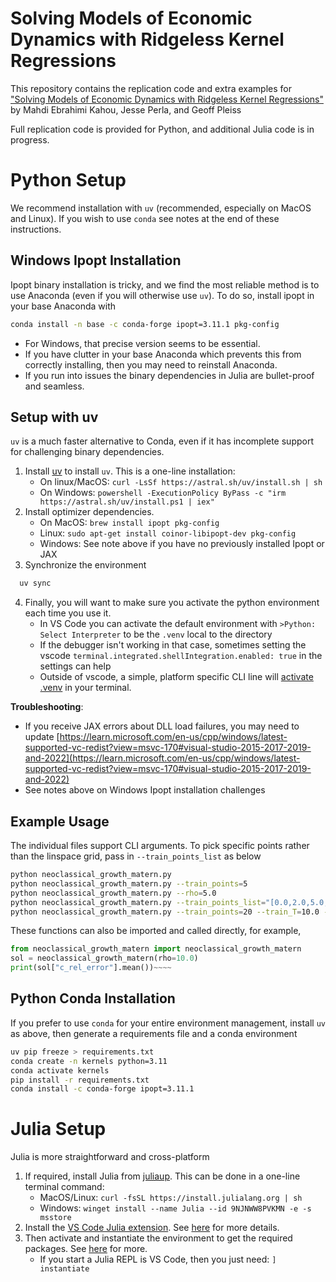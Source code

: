 # Solving Models of Economic Dynamics with Ridgeless Kernel Regressions
This repository contains the replication code and extra examples for ["Solving Models of Economic Dynamics with Ridgeless Kernel Regressions"](hhttps://arxiv.org/pdf/2406.01898) by Mahdi Ebrahimi Kahou, Jesse Perla, and Geoff Pleiss

Full replication code is provided for Python, and additional Julia code is in progress.

# Python Setup
We recommend installation with `uv` (recommended, especially on MacOS and Linux).  If you wish to use `conda` see notes at the end of these instructions.

## Windows Ipopt Installation
Ipopt binary installation is tricky, and we find the most reliable method is to use Anaconda (even if you will otherwise use `uv`).  To do so, install ipopt in your base Anaconda with

```bash
conda install -n base -c conda-forge ipopt=3.11.1 pkg-config
```
  - For Windows, that precise version seems to be essential.
  - If you have clutter in your base Anaconda which prevents this from correctly installing, then you may need to reinstall Anaconda.
  - If you run into issues the binary dependencies in Julia are bullet-proof and seamless.

## Setup with uv
`uv` is a much faster alternative to Conda, even if it has incomplete support for challenging binary dependencies.

1. Install [uv](https://github.com/astral-sh/uv#installation) to install `uv`. This is a one-line installation:
     - On linux/MacOS: `curl -LsSf https://astral.sh/uv/install.sh | sh`
     - On Windows: `powershell -ExecutionPolicy ByPass -c "irm https://astral.sh/uv/install.ps1 | iex"`
2. Install optimizer dependencies.
     - On MacOS: `brew install ipopt pkg-config`
     - Linux: `sudo apt-get install coinor-libipopt-dev pkg-config`
     - Windows: See note above if you have no previously installed Ipopt or JAX
3. Synchronize the environment
```bash
  uv sync
```
4. Finally, you will want to make sure you activate the python environment each time you use it.
   - In VS Code you can activate the default environment with `>Python: Select Interpreter` to be the `.venv` local to the directory
   - If the debugger isn't working in that case, sometimes setting the vscode `terminal.integrated.shellIntegration.enabled: true` in the settings can help
   - Outside of vscode, a simple, platform specific CLI line will [activate .venv](https://docs.python.org/3/tutorial/venv.html#creating-virtual-environments) in your terminal.

**Troubleshooting**:
- If you receive JAX errors about DLL load failures, you may need to update [https://learn.microsoft.com/en-us/cpp/windows/latest-supported-vc-redist?view=msvc-170#visual-studio-2015-2017-2019-and-2022](https://learn.microsoft.com/en-us/cpp/windows/latest-supported-vc-redist?view=msvc-170#visual-studio-2015-2017-2019-and-2022)
- See notes above on Windows Ipopt installation challenges

## Example Usage
The individual files support CLI arguments.  To pick specific points rather than the linspace grid, pass in `--train_points_list` as below

```bash
python neoclassical_growth_matern.py
python neoclassical_growth_matern.py --train_points=5
python neoclassical_growth_matern.py --rho=5.0
python neoclassical_growth_matern.py --train_points_list="[0.0,2.0,5.0,10.0,20.0]"
python neoclassical_growth_matern.py --train_points=20 --train_T=10.0 --test_T=10.0 --k_0=0.5
```

These functions can also be imported and called directly, for example,

```python
from neoclassical_growth_matern import neoclassical_growth_matern
sol = neoclassical_growth_matern(rho=10.0)
print(sol["c_rel_error"].mean())~~~~
```

## Python Conda Installation
If you prefer to use `conda` for your entire environment management, install `uv` as above, then generate a requirements file and a conda environment

```bash
uv pip freeze > requirements.txt
conda create -n kernels python=3.11
conda activate kernels
pip install -r requirements.txt
conda install -c conda-forge ipopt=3.11.1
```


# Julia Setup
Julia is more straightforward and cross-platform
1. If required, install Julia from [juliaup](https://github.com/JuliaLang/juliaup).  This can be done in a one-line terminal command:
   - MacOS/Linux: `curl -fsSL https://install.julialang.org | sh`
   - Windows: `winget install --name Julia --id 9NJNWW8PVKMN -e -s msstore`
2. Install the [VS Code Julia extension](https://marketplace.visualstudio.com/items?itemName=julialang.language-julia).  See [here](https://julia.quantecon.org/getting_started_julia/getting_started.html#setting-up-git-and-vs-code) for more details.
3. Then activate and instantiate the environment to get the required packages.  See [here](https://julia.quantecon.org/getting_started_julia/getting_started.html#installing-packages) for more.
     - If you start a Julia REPL is VS Code, then you just need: `] instantiate`
